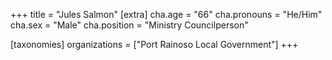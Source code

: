 +++
title = "Jules Salmon"
[extra]
cha.age = "66"
cha.pronouns = "He/Him"
cha.sex = "Male"
cha.position = "Ministry Councilperson"

[taxonomies]
organizations = ["Port Rainoso Local Government"]
+++


